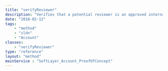 ```yaml
---
title: "verifyReviewer"
description: "Verifies that a potential reviewer is an approved internal IBM employee "
date: "2018-02-12"
tags:
    - "method"
    - "sldn"
    - "Account"
classes:
    - "verifyReviewer"
type: "reference"
layout: "method"
mainService : "SoftLayer_Account_ProofOfConcept"
---
```

